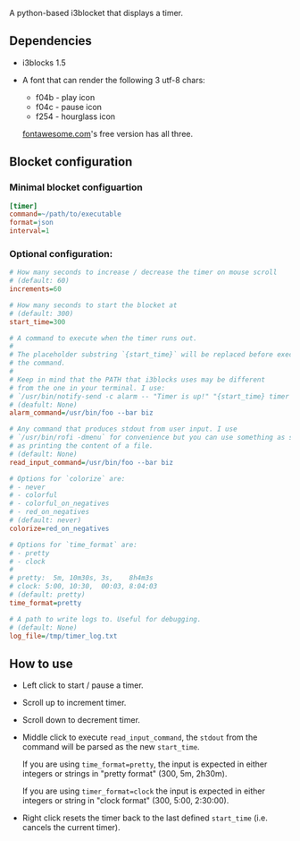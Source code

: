 A python-based i3blocket that displays a timer.

## Dependencies

* i3blocks 1.5

* A font that can render the following 3 utf-8 chars:
  * f04b - play icon 
  * f04c - pause icon 
  * f254 - hourglass icon
  
  [fontawesome.com](https://fontawesome.com)'s free version has all three.

## Blocket configuration

### Minimal blocket configuartion

```ini
[timer]
command=~/path/to/executable
format=json
interval=1
```

### Optional configuration:

```ini
# How many seconds to increase / decrease the timer on mouse scroll
# (default: 60)
increments=60

# How many seconds to start the blocket at
# (default: 300)
start_time=300

# A command to execute when the timer runs out.
#
# The placeholder substring `{start_time}` will be replaced before executing
# the command.
# 
# Keep in mind that the PATH that i3blocks uses may be different 
# from the one in your terminal. I use: 
# `/usr/bin/notify-send -c alarm -- "Timer is up!" "{start_time} timer is up!"`
# (deafult: None)
alarm_command=/usr/bin/foo --bar biz

# Any command that produces stdout from user input. I use
# `/usr/bin/rofi -dmenu` for convenience but you can use something as simple
# as printing the content of a file.
# (default: None)
read_input_command=/usr/bin/foo --bar biz

# Options for `colorize` are:
# - never
# - colorful
# - colorful_on_negatives
# - red_on_negatives
# (default: never)
colorize=red_on_negatives

# Options for `time_format` are:
# - pretty
# - clock
#
# pretty:  5m, 10m30s, 3s,    8h4m3s
# clock: 5:00, 10:30,  00:03, 8:04:03
# (default: pretty)
time_format=pretty

# A path to write logs to. Useful for debugging.
# (default: None)
log_file=/tmp/timer_log.txt
```

## How to use

* Left click to start / pause a timer.

* Scroll up to increment timer.

* Scroll down to decrement timer.

* Middle click to execute `read_input_command`, the `stdout` from the command
  will be parsed as the new `start_time`.

  If you are using `time_format=pretty`, the input is expected in either 
  integers or strings in "pretty format" (300, 5m, 2h30m).

  If you are using `timer_format=clock` the input is expected in either integers 
  or string in "clock format" (300, 5:00, 2:30:00).

* Right click resets the timer back to the last defined `start_time` (i.e. 
  cancels the current timer).
